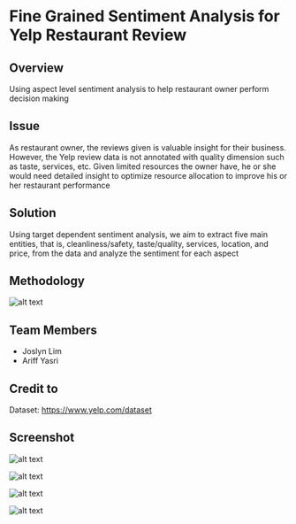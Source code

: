# Fine Grained Sentiment Analysis for Yelp Restaurant Review 

## Overview

Using aspect level sentiment analysis to help restaurant owner perform decision making 

## Issue

As restaurant owner, the reviews given is valuable insight for their business. However, the Yelp review data is not annotated with quality dimension such as taste, services, etc. Given limited resources the owner have, he or she would need detailed insight to optimize resource allocation to improve his or her restaurant performance 

## Solution

Using target dependent sentiment analysis, we aim to extract five main entities, that is, cleanliness/safety, taste/quality, services, location, and price, from the data and analyze the sentiment for each aspect 

## Methodology

![alt text](https://raw.githubusercontent.com/ariffyasri/fair-grained-sentiment-analysis)


## Team Members
- Joslyn Lim
- Ariff Yasri


## Credit to

Dataset: https://www.yelp.com/dataset

## Screenshot


![alt text](https://raw.githubusercontent.com/ariffyasri/fair-grained-sentiment-analysis)


![alt text](https://raw.githubusercontent.com/ariffyasri/fair-grained-sentiment-analysis)


![alt text](https://raw.githubusercontent.com/ariffyasri/fair-grained-sentiment-analysis)


![alt text](https://raw.githubusercontent.com/ariffyasri/fair-grained-sentiment-analysis)